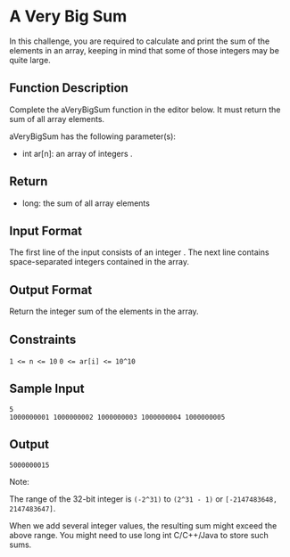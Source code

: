# A Very Big Sum

In this challenge, you are required to calculate and print the sum of the elements in an array, keeping in mind that some of those integers may be quite large.

## Function Description

Complete the aVeryBigSum function in the editor below. It must return the sum of all array elements.

aVeryBigSum has the following parameter(s):

* int ar[n]: an array of integers .

## Return

* long: the sum of all array elements

## Input Format

The first line of the input consists of an integer .
The next line contains  space-separated integers contained in the array.

## Output Format

Return the integer sum of the elements in the array.

## Constraints

`1 <= n <= 10`
`0 <= ar[i] <= 10^10`

## Sample Input
```
5
1000000001 1000000002 1000000003 1000000004 1000000005
```

## Output
```
5000000015
```

Note:

The range of the 32-bit integer is `(-2^31)` to `(2^31 - 1)` or `[-2147483648, 2147483647]`.

When we add several integer values, the resulting sum might exceed the above range. You might need to use long int C/C++/Java to store such sums.